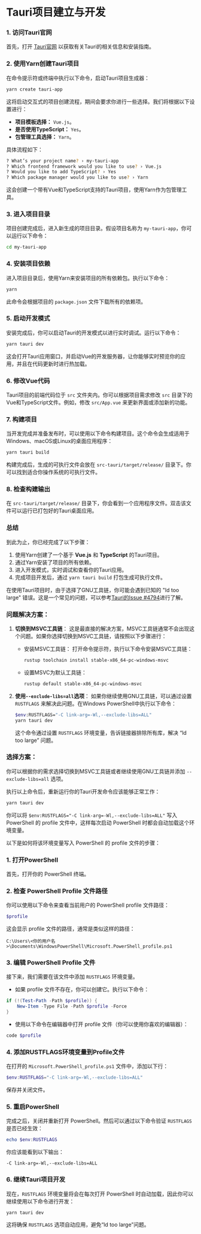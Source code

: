 # Tauri项目建立与开发


### 1. **访问Tauri官网**

首先，打开 [Tauri官网](https://tauri.app/zh-cn/start/) 以获取有关Tauri的相关信息和安装指南。

### 2. **使用Yarn创建Tauri项目**

在命令提示符或终端中执行以下命令，启动Tauri项目生成器：

```bash
yarn create tauri-app
```

这将启动交互式的项目创建流程，期间会要求你进行一些选择。我们将根据以下设置进行：

- **项目模板选择：** `Vue.js`。
- **是否使用TypeScript：** `Yes`。
- **包管理工具选择：** `Yarn`。

具体流程如下：

```bash
? What’s your project name? › my-tauri-app
? Which frontend framework would you like to use? › Vue.js
? Would you like to add TypeScript? › Yes
? Which package manager would you like to use? › Yarn
```

这会创建一个带有Vue和TypeScript支持的Tauri项目，使用Yarn作为包管理工具。

### 3. **进入项目目录**

项目创建完成后，进入新生成的项目目录。假设项目名称为 `my-tauri-app`，你可以运行以下命令：

```bash
cd my-tauri-app
```

### 4. **安装项目依赖**

进入项目目录后，使用Yarn来安装项目的所有依赖包。执行以下命令：

```bash
yarn
```

此命令会根据项目的 `package.json` 文件下载所有的依赖项。

### 5. **启动开发模式**

安装完成后，你可以启动Tauri的开发模式以进行实时调试。运行以下命令：

```bash
yarn tauri dev
```

这会打开Tauri应用窗口，并启动Vue的开发服务器，让你能够实时预览你的应用，并且在代码更新时进行热加载。

### 6. **修改Vue代码**

Tauri项目的前端代码位于 `src` 文件夹内。你可以根据项目需求修改 `src` 目录下的Vue和TypeScript文件。例如，修改 `src/App.vue` 来更新界面或添加新的功能。

### 7. **构建项目**

当开发完成并准备发布时，可以使用以下命令构建项目。这个命令会生成适用于Windows、macOS或Linux的桌面应用程序：

```bash
yarn tauri build
```

构建完成后，生成的可执行文件会放在 `src-tauri/target/release/` 目录下。你可以找到适合你操作系统的可执行文件。

### 8. **检查构建输出**

在 `src-tauri/target/release/` 目录下，你会看到一个应用程序文件。双击该文件可以运行已打包好的Tauri桌面应用。

### 总结

到此为止，你已经完成了以下步骤：
1. 使用Yarn创建了一个基于 **Vue.js** 和 **TypeScript** 的Tauri项目。
2. 通过Yarn安装了项目的所有依赖。
3. 进入开发模式，实时调试和查看你的Tauri应用。
4. 完成项目开发后，通过 `yarn tauri build` 打包生成可执行文件。



在使用Tauri项目时，由于选择了GNU工具链，你可能会遇到已知的 "ld too large" 错误。这是一个常见的问题，可以参考[Tauri的Issue #4794](https://github.com/tauri-apps/tauri/issues/4794)进行了解。

### 问题解决方案：

1. **切换到MSVC工具链**：
   这是最直接的解决方案，MSVC工具链通常不会出现这个问题。如果你选择切换到MSVC工具链，请按照以下步骤进行：

   - 安装MSVC工具链：
     打开命令提示符，执行以下命令安装MSVC工具链：
     ```bash
     rustup toolchain install stable-x86_64-pc-windows-msvc
     ```
   
   - 设置MSVC为默认工具链：
     ```bash
     rustup default stable-x86_64-pc-windows-msvc
     ```

2. **使用`--exclude-libs=all`选项**：
   如果你继续使用GNU工具链，可以通过设置 `RUSTFLAGS` 来解决此问题。在Windows PowerShell中执行以下命令：
   
   ```bash
   $env:RUSTFLAGS="-C link-arg=-Wl,--exclude-libs=ALL"
   yarn tauri dev
   ```

   这个命令通过设置 `RUSTFLAGS` 环境变量，告诉链接器排除所有库，解决 “ld too large” 问题。

### 选择方案：

你可以根据你的需求选择切换到MSVC工具链或者继续使用GNU工具链并添加 `--exclude-libs=all` 选项。

执行以上命令后，重新运行你的Tauri开发命令应该能够正常工作：

```bash
yarn tauri dev
```

你可以将 `$env:RUSTFLAGS="-C link-arg=-Wl,--exclude-libs=ALL"` 写入 PowerShell 的 profile 文件中，这样每次启动 PowerShell 时都会自动加载这个环境变量。

以下是如何将该环境变量写入 PowerShell 的 profile 文件的步骤：

### 1. **打开PowerShell**

首先，打开你的 PowerShell 终端。

### 2. **检查 PowerShell Profile 文件路径**

你可以使用以下命令来查看当前用户的 PowerShell profile 文件路径：

```powershell
$profile
```

这会显示 profile 文件的路径，通常是类似这样的路径：

```plaintext
C:\Users\<你的用户名>\Documents\WindowsPowerShell\Microsoft.PowerShell_profile.ps1
```

### 3. **编辑 PowerShell Profile 文件**

接下来，我们需要在该文件中添加 `RUSTFLAGS` 环境变量。

- 如果 profile 文件不存在，你可以创建它。执行以下命令：

```powershell
if (!(Test-Path -Path $profile)) {
    New-Item -Type File -Path $profile -Force
}
```

- 使用以下命令在编辑器中打开 profile 文件（你可以使用你喜欢的编辑器）：

```powershell
code $profile
```

### 4. **添加RUSTFLAGS环境变量到Profile文件**

在打开的 `Microsoft.PowerShell_profile.ps1` 文件中，添加以下行：

```powershell
$env:RUSTFLAGS="-C link-arg=-Wl,--exclude-libs=ALL"
```

保存并关闭文件。

### 5. **重启PowerShell**

完成之后，关闭并重新打开 PowerShell。然后可以通过以下命令验证 `RUSTFLAGS` 是否已经生效：

```powershell
echo $env:RUSTFLAGS
```

你应该能看到以下输出：

```plaintext
-C link-arg=-Wl,--exclude-libs=ALL
```

### 6. **继续Tauri项目开发**

现在，`RUSTFLAGS` 环境变量将会在每次打开 PowerShell 时自动加载，因此你可以继续使用以下命令进行开发：

```bash
yarn tauri dev
```

这将确保 `RUSTFLAGS` 选项自动应用，避免“ld too large”问题。
